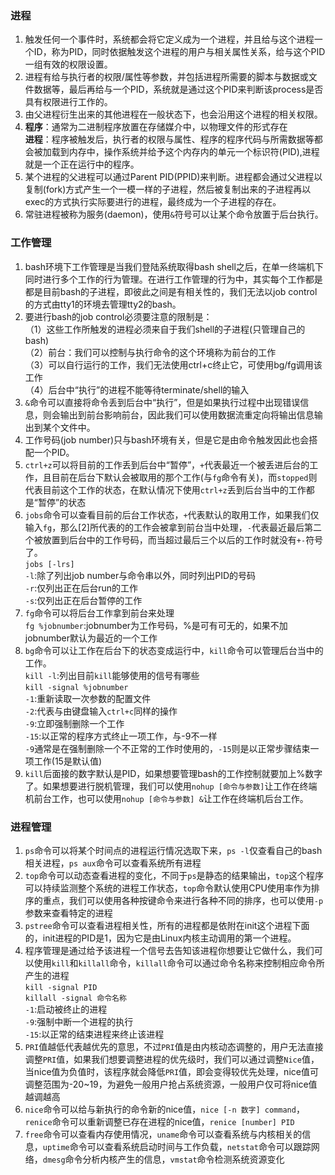 ### 进程
1. 触发任何一个事件时，系统都会将它定义成为一个进程，并且给与这个进程一个ID，称为PID，同时依据触发这个进程的用户与相关属性关系，给与这个PID一组有效的权限设置。
2. 进程有给与执行者的权限/属性等参数，并包括进程所需要的脚本与数据或文件数据等，最后再给与一个PID，系统就是通过这个PID来判断该process是否具有权限进行工作的。
3. 由父进程衍生出来的其他进程在一般状态下，也会沿用这个进程的相关权限。
4. **程序**：通常为二进制程序放置在存储媒介中，以物理文件的形式存在  
**进程**：程序被触发后，执行者的权限与属性、程序的程序代码与所需数据等都会被加载到内存中，操作系统并给予这个内存内的单元一个标识符(PID),进程就是一个正在运行中的程序。
5. 某个进程的父进程可以通过Parent PID(PPID)来判断。进程都会通过父进程以复制(fork)方式产生一个一模一样的子进程，然后被复制出来的子进程再以exec的方式执行实际要进行的进程，最终成为一个子进程的存在。
6. 常驻进程被称为服务(daemon)，使用`&`符号可以让某个命令放置于后台执行。

### 工作管理
1. bash环境下工作管理是当我们登陆系统取得bash shell之后，在单一终端机下同时进行多个工作的行为管理。在进行工作管理的行为中，其实每个工作都是都是目前bash的子进程，即彼此之间是有相关性的，我们无法以job control的方式由tty1的环境去管理tty2的bash。
2. 要进行bash的job control必须要注意的限制是：  
（1）这些工作所触发的进程必须来自于我们shell的子进程(只管理自己的bash)  
（2）前台：我们可以控制与执行命令的这个环境称为前台的工作  
（3）可以自行运行的工作，我们无法使用ctrl+c终止它，可使用bg/fg调用该工作  
（4）后台中“执行”的进程不能等待terminate/shell的输入
3. `&`命令可以直接将命令丢到后台中“执行”，但是如果执行过程中出现错误信息，则会输出到前台影响前台，因此我们可以使用数据流重定向将输出信息输出到某个文件中。
4. 工作号码(job number)只与bash环境有关，但是它是由命令触发因此也会搭配一个PID。
5. `ctrl+z`可以将目前的工作丢到后台中“暂停”，`+`代表最近一个被丢进后台的工作，且目前在后台下默认会被取用的那个工作(与`fg`命令有关)，而`stopped`则代表目前这个工作的状态，在默认情况下使用`ctrl+z`丢到后台当中的工作都是“暂停”的状态
6. `jobs`命令可以查看目前的后台工作状态，`+`代表默认的取用工作，如果我们仅输入`fg`，那么[2]所代表的的工作会被拿到前台当中处理，`-`代表最近最后第二个被放置到后台中的工作号码，而当超过最后三个以后的工作时就没有`+-`符号了。  
`jobs [-lrs]`  
`-l`:除了列出job number与命令串以外，同时列出PID的号码  
`-r`:仅列出正在后台run的工作  
`-s`:仅列出正在后台暂停的工作
7. `fg`命令可以将后台工作拿到前台来处理  
`fg %jobnumber`:jobnumber为工作号码，%是可有可无的，如果不加jobnumber默认为最近的一个工作
8. `bg`命令可以让工作在后台下的状态变成运行中，`kill`命令可以管理后台当中的工作。  
`kill -l`:列出目前`kill`能够使用的信号有哪些  
`kill -signal %jobnumber`  
`-1`:重新读取一次参数的配置文件  
`-2`:代表与由键盘输入`ctrl+c`同样的操作  
`-9`:立即强制删除一个工作  
`-15`:以正常的程序方式终止一项工作，与-9不一样  
`-9`通常是在强制删除一个不正常的工作时使用的，`-15`则是以正常步骤结束一项工作(15是默认值)
9. `kill`后面接的数字默认是PID，如果想要管理bash的工作控制就要加上%数字了。如果想要进行脱机管理，我们可以使用`nohup [命令与参数]`让工作在终端机前台工作，也可以使用`nohup [命令与参数] &`让工作在终端机后台工作。

### 进程管理
1. `ps`命令可以将某个时间点的进程运行情况选取下来，`ps -l`仅查看自己的bash相关进程，`ps aux`命令可以查看系统所有进程
2. `top`命令可以动态查看进程的变化，不同于`ps`是静态的结果输出，`top`这个程序可以持续监测整个系统的进程工作状态，`top`命令默认使用CPU使用率作为排序的重点，我们可以使用各种按键命令来进行各种不同的排序，也可以使用`-p`参数来查看特定的进程
3. `pstree`命令可以查看进程相关性，所有的进程都是依附在init这个进程下面的，init进程的PID是1，因为它是由Linux内核主动调用的第一个进程。
4. 程序管理是通过给予该进程一个信号去告知该进程你想要让它做什么，我们可以使用`kill`和`killall`命令，`killall`命令可以通过命令名称来控制相应命令所产生的进程  
`kill -signal PID`  
`killall -signal 命令名称`  
`-1`:启动被终止的进程  
`-9`:强制中断一个进程的执行  
`-15`:以正常的结束进程来终止该进程
5. `PRI`值越低代表越优先的意思，不过`PRI`值是由内核动态调整的，用户无法直接调整`PRI`值，如果我们想要调整进程的优先级时，我们可以通过调整`Nice`值，当nice值为负值时，该程序就会降低`PRI`值，即会变得较优先处理，nice值可调整范围为-20~19，为避免一般用户抢占系统资源，一般用户仅可将nice值越调越高
6. `nice`命令可以给与新执行的命令新的nice值，`nice [-n 数字] command`，`renice`命令可以重新调整已存在进程的nice值，`renice [number] PID`
7. `free`命令可以查看内存使用情况，`uname`命令可以查看系统与内核相关的信息，`uptime`命令可以查看系统启动时间与工作负载，`netstat`命令可以跟踪网络，`dmesg`命令分析内核产生的信息，`vmstat`命令检测系统资源变化